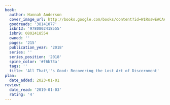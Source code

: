 ```yaml
---
book:
  author: Hannah Anderson
  cover_image_url: http://books.google.com/books/content?id=W1RsswEACAAJ&printsec=frontcover&img=1&zoom=1&source=gbs_api
  goodreads: '38141077'
  isbn13: '9780802418555'
  isbn9: 0802418554
  owned: ''
  pages: '215'
  publication_year: '2018'
  series: ''
  series_position: '2018'
  spine_color: '#f6b73a'
  tags: ''
  title: 'All That\''s Good: Recovering the Lost Art of Discernment'
plan:
  date_added: 2023-01-01
review:
  date_read: '2019-01-03'
  rating: '4'
---
```

